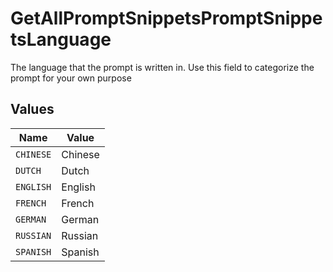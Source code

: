 # GetAllPromptSnippetsPromptSnippetsLanguage

The language that the prompt is written in. Use this field to categorize the prompt for your own purpose


## Values

| Name      | Value     |
| --------- | --------- |
| `CHINESE` | Chinese   |
| `DUTCH`   | Dutch     |
| `ENGLISH` | English   |
| `FRENCH`  | French    |
| `GERMAN`  | German    |
| `RUSSIAN` | Russian   |
| `SPANISH` | Spanish   |